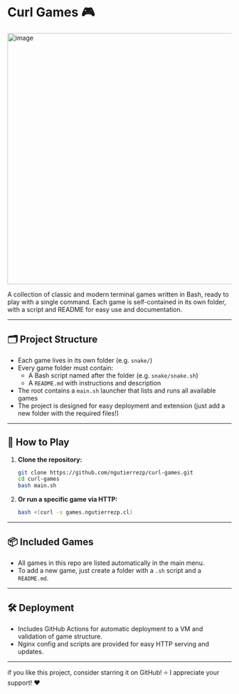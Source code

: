 # Curl Games 🎮

<img width="641" height="564" alt="image" src="https://github.com/user-attachments/assets/9822467c-8159-473e-9832-8dbdad31a626" />


A collection of classic and modern terminal games written in Bash, ready to play with a single command. Each game is self-contained in its own folder, with a script and README for easy use and documentation.

---

## 🗂️ Project Structure
- Each game lives in its own folder (e.g. `snake/`)
- Every game folder must contain:
  - A Bash script named after the folder (e.g. `snake/snake.sh`)
  - A `README.md` with instructions and description
- The root contains a `main.sh` launcher that lists and runs all available games
- The project is designed for easy deployment and extension (just add a new folder with the required files!)

---

## 🚀 How to Play

1. **Clone the repository:**
   ```bash
   git clone https://github.com/ngutierrezp/curl-games.git
   cd curl-games
   bash main.sh
   ```
2. **Or run a specific game via HTTP:**
   ```bash
   bash <(curl -s games.ngutierrezp.cl)
   ```

---

## 📦 Included Games
- All games in this repo are listed automatically in the main menu.
- To add a new game, just create a folder with a `.sh` script and a `README.md`.

---

## 🛠️ Deployment
- Includes GitHub Actions for automatic deployment to a VM and validation of game structure.
- Nginx config and scripts are provided for easy HTTP serving and updates.

---
if you like this project, consider starring it on GitHub! ⭐
I appreciate your support! ❤️

